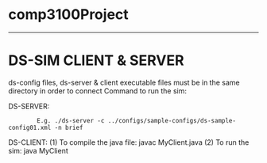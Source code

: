 # comp3100Project
-----------------------------------------------------------------------------------------------------------------------------------------------------------
DS-SIM CLIENT & SERVER
===========================================================================================================================================================
ds-config files, ds-server & client executable files must be in the same directory in order to connect 
Command to run the sim:

DS-SERVER:

            E.g. ./ds-server -c ../configs/sample-configs/ds-sample-config01.xml -n brief

DS-CLIENT: 
            (1) To compile the java file: javac MyClient.java
            (2) To run the sim: java MyClient
     
